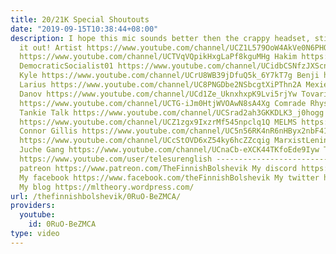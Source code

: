 ```yaml
---
title: 20/21K Special Shoutouts
date: "2019-09-15T10:38:44+08:00"
description: I hope this mic sounds better then the crappy headset, still figuring
  it out! Artist https://www.youtube.com/channel/UCZ1L579OoW4AkVe0N6PHO9g Polinkazh
  https://www.youtube.com/channel/UCTVqVQpikHxgLaPf8kguMHg Hakim https://www.youtube.com/channel/UCPPZoYsfoSekIpLcz9plX1Q
  DemocraticSocialist01 https://www.youtube.com/channel/UCidbCSNfzJXScnt8LWtwrhA Sigmund
  Kyle https://www.youtube.com/channel/UCrU8WB39jDfuQ5k_6Y7kT7g Benji https://www.youtube.com/channel/UCDG87s_QtD4YrIamqb9k5WQ
  Larius https://www.youtube.com/channel/UC8PNGDbe2NSbcgtXiPThn2A Mexie https://www.youtube.com/channel/UCepkun0sH16b-mqxBN22ogA
  Danov https://www.youtube.com/channel/UCd1Ze_UknxhxpK9Lvi5rjYw Tovarishch Endymion
  https://www.youtube.com/channel/UCTG-iJm0HtjWVOAwN8sA4Xg Comrade Rhys https://www.youtube.com/channel/UCYJh43ubWNEjOkU3HcUL-pQ
  Tankie Talk https://www.youtube.com/channel/UCSrad2ah3GKKDLK3_j0hogg TheBlackInternationalist
  https://www.youtube.com/channel/UCZ1zgx9IxzrMf545npclq1Q MELMS https://www.youtube.com/channel/UCRaQ_YyayDxi9hEva4AgQeA
  Connor Gillis https://www.youtube.com/channel/UC5n56RK4nR6nHByx2nbF41A Mad Blender
  https://www.youtube.com/channel/UCcStOVD6xZ54ky6hcZZcqig MarxistLeninist1917 https://www.youtube.com/channel/UC3UBVDWBVMuU_vIyyIzdvqw
  Juche Gang https://www.youtube.com/channel/UCnaCb-eXCK44TKfoEde9Iyw TeleSUR English
  https://www.youtube.com/user/telesurenglish ---------------------------------- My
  patreon https://www.patreon.com/TheFinnishBolshevik My discord https://discord.gg/tsJTycv
  My facebook https://www.facebook.com/theFinnishBolshevik My twitter https://twitter.com/FinnBolshevik
  My blog https://mltheory.wordpress.com/
url: /thefinnishbolshevik/0RuO-BeZMCA/
providers:
  youtube:
    id: 0RuO-BeZMCA
type: video
---
```

